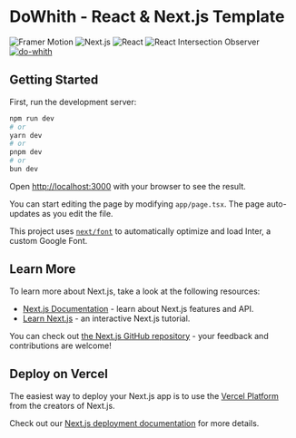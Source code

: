 <h1>DoWhith - React & Next.js Template</h1>

![Framer Motion](https://img.shields.io/badge/framer--motion-v11.2.9-pink) ![Next.js](https://img.shields.io/badge/next-v14.2.3-yellowgreen) ![React](https://img.shields.io/badge/react-v18-blue) ![React Intersection Observer](https://img.shields.io/badge/react--intersection--observer-v9.10.3-orange)
<a target="_blank" href="https://do-whith.vercel.app/">![do-whith](https://github.com/user-attachments/assets/5acc9f0c-76bb-4a84-9399-0313201245c1)</a>


## Getting Started

First, run the development server:

```bash
npm run dev
# or
yarn dev
# or
pnpm dev
# or
bun dev
```

Open [http://localhost:3000](http://localhost:3000) with your browser to see the result.

You can start editing the page by modifying `app/page.tsx`. The page auto-updates as you edit the file.

This project uses [`next/font`](https://nextjs.org/docs/basic-features/font-optimization) to automatically optimize and load Inter, a custom Google Font.

## Learn More

To learn more about Next.js, take a look at the following resources:

- [Next.js Documentation](https://nextjs.org/docs) - learn about Next.js features and API.
- [Learn Next.js](https://nextjs.org/learn) - an interactive Next.js tutorial.

You can check out [the Next.js GitHub repository](https://github.com/vercel/next.js/) - your feedback and contributions are welcome!

## Deploy on Vercel

The easiest way to deploy your Next.js app is to use the [Vercel Platform](https://vercel.com/new?utm_medium=default-template&filter=next.js&utm_source=create-next-app&utm_campaign=create-next-app-readme) from the creators of Next.js.

Check out our [Next.js deployment documentation](https://nextjs.org/docs/deployment) for more details.
